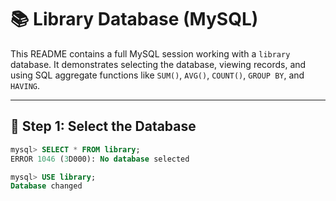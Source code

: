# 📚 Library Database (MySQL)

This README contains a full MySQL session working with a `library` database. It demonstrates selecting the database, viewing records, and using SQL aggregate functions like `SUM()`, `AVG()`, `COUNT()`, `GROUP BY`, and `HAVING`.

---

## 🏁 Step 1: Select the Database

```sql
mysql> SELECT * FROM library;
ERROR 1046 (3D000): No database selected

mysql> USE library;
Database changed
